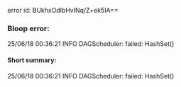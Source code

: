error id: BUkhxOdlbHvINq/Z+ek5IA==
### Bloop error:

25/06/18 00:36:21 INFO DAGScheduler: failed: HashSet()
#### Short summary: 

25/06/18 00:36:21 INFO DAGScheduler: failed: HashSet()